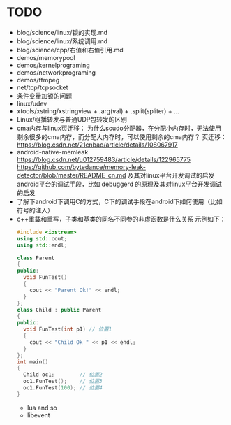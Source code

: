 # TODO

- blog/science/linux/锁的实现.md
- blog/science/linux/系统调用.md
- blog/science/cpp/右值和右值引用.md
- demos/memorypool
- demos/kernelprograming
- demos/networkprograming
- demos/ffmpeg
- net/tcp/tcpsocket
- 条件变量加锁的问题
- linux/udev
- xtools/xstring/xstringview + .arg(val) + .split(spliter) + ...
- Linux/组播转发与普通UDP包转发的区别
- cma内存与linux页迁移：
  为什么scudo分配器，在分配小内存时，无法使用剩余很多的cma内存，而分配大内存时，可以使用剩余的cma内存？
  页迁移：https://blog.csdn.net/21cnbao/article/details/108067917
- android-native-memleak https://blog.csdn.net/u012759483/article/details/122965775 https://github.com/bytedance/memory-leak-detector/blob/master/README_cn.md
  及其对linux平台开发调试的启发
  android平台的调试手段，比如 debuggerd 的原理及其对linux平台开发调试的启发
- 了解下android下调用C的方式，C下的调试手段在android下如何使用（比如符号的注入）
- c++重载和重写，子类和基类的同名不同参的非虚函数是什么关系
  示例如下：
  ```c++
  #include <iostream>
  using std::cout;
  using std::endl;

  class Parent
  {
  public:
    void FunTest()
    {
      cout << "Parent Ok!" << endl;
    }
  };
  class Child : public Parent
  {
  public:
    void FunTest(int p1) // 位置1
    {
      cout << "Child Ok " << p1 << endl;
    }
  };
  int main()
  {
    Child oc1;		  // 位置2
    oc1.FunTest();	  // 位置3
    oc1.FunTest(100); // 位置4
  }
  ```
  - lua and so
  - libevent